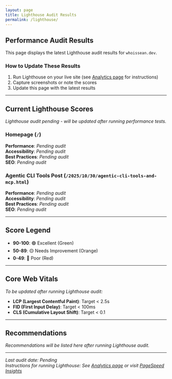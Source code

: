 ```yaml
---
layout: page
title: Lighthouse Audit Results
permalink: /lighthouse/
---
```


## Performance Audit Results

This page displays the latest Lighthouse audit results for `whoissean.dev`.

### How to Update These Results

1. Run Lighthouse on your live site (see [Analytics page](/analytics/) for instructions)
2. Capture screenshots or note the scores
3. Update this page with the latest results

---

## Current Lighthouse Scores

*Lighthouse audit pending - will be updated after running performance tests.*

### Homepage (`/`)

**Performance**: *Pending audit*  
**Accessibility**: *Pending audit*  
**Best Practices**: *Pending audit*  
**SEO**: *Pending audit*

### Agentic CLI Tools Post (`/2025/10/30/agentic-cli-tools-and-mcp.html`)

**Performance**: *Pending audit*  
**Accessibility**: *Pending audit*  
**Best Practices**: *Pending audit*  
**SEO**: *Pending audit*

---

## Score Legend

- **90-100**: 🟢 Excellent (Green)
- **50-89**: 🟡 Needs Improvement (Orange)
- **0-49**: 🔴 Poor (Red)

---

## Core Web Vitals

*To be updated after running Lighthouse audit:*

- **LCP (Largest Contentful Paint)**: Target < 2.5s
- **FID (First Input Delay)**: Target < 100ms  
- **CLS (Cumulative Layout Shift)**: Target < 0.1

---

## Recommendations

*Recommendations will be listed here after running Lighthouse audit.*

---

*Last audit date: Pending*  
*Instructions for running Lighthouse: See [Analytics page](/analytics/) or visit [PageSpeed Insights](https://pagespeed.web.dev/)*

